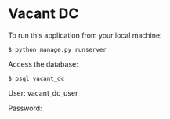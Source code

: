 # Vacant DC

To run this application from your local machine:

```
$ python manage.py runserver
```

Access the database:

```
$ psql vacant_dc
```

User:
vacant_dc_user

Password:
